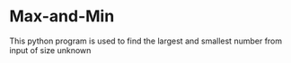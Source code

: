 # Max-and-Min
This python program is used to find the largest and smallest number from input of size unknown
